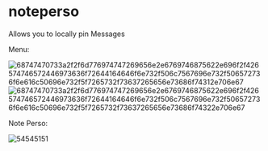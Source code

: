 # noteperso
Allows you to locally pin Messages

Menu:

![68747470733a2f2f6d776974747269656e2e6769746875622e696f2f426574746572446973636f72644164646f6e732f506c7567696e732f506572736f6e616c50696e732f5f7265732f73637265656e73686f74312e706e67](https://user-images.githubusercontent.com/93410804/147198654-ffd38330-1407-4ed3-ad89-5368ed6a2006.png)
![68747470733a2f2f6d776974747269656e2e6769746875622e696f2f426574746572446973636f72644164646f6e732f506c7567696e732f506572736f6e616c50696e732f5f7265732f73637265656e73686f74322e706e67](https://user-images.githubusercontent.com/93410804/147198656-f082a3d1-ebf5-42e6-ab81-19e05c170cf0.png)


Note Perso:

![54545151](https://user-images.githubusercontent.com/93410804/147198722-8cca627f-e3b4-452b-83bf-fa0d0e8c6672.png)
